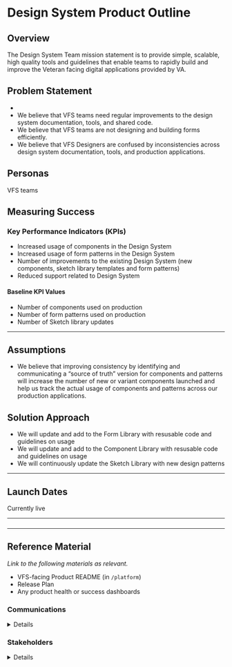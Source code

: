 # Design System Product Outline

## Overview

The Design System Team mission statement is to provide simple, scalable, high quality tools and guidelines that enable teams to rapidly build and improve the Veteran facing digital applications provided by VA. 

## 

## Problem Statement

- 
- We believe that VFS teams need regular improvements to the design system documentation, tools, and shared code.
- We believe that VFS teams are not designing and building forms efficiently.
- We believe that VFS Designers are confused by inconsistencies across design system documentation, tools, and production applications.

## Personas

VFS teams 

## Measuring Success

### Key Performance Indicators (KPIs)

* Increased usage of components in the Design System
* Increased usage of form patterns in the Design System
* Number of improvements to the existing Design System (new components, sketch library templates and form patterns)
* Reduced support related to Design System 

#### Baseline KPI Values

* Number of components used on production
* Number of form patterns used on production 
* Number of Sketch library updates

---

## Assumptions

- We believe that improving consistency by identifying and communicating a “source of truth” version for components and patterns will increase the number of new or variant components launched and help us track the actual usage of components and patterns across our production applications.

## Solution Approach



- We will update and add to the Form Library with resusable code and guidelines on usage
- We will update and add to the Component Library with resusable code and guidelines on usage
- We will continuously update the Sketch Library with new design patterns





---

## Launch Dates

Currently live

---

### 

---

## Reference Material

_Link to the following materials as relevant._

- VFS-facing Product README (in `/platform`)
- Release Plan
- Any product health or success dashboards

### Communications

<details>


- Team Name: Design System Team
- GitHub Label: vsp-design-system-team
- Slack channel: #vsp-design-system
- Product POCs: Carol Wong

</details>

### Stakeholders

<details>

- Team Name: Design System Team
- GitHub Label: design-system-team
- Slack channel: vsp-design-system
- Product POCs: Carol Wong
- Stakeholders: Kevin Hoffman

</details>
